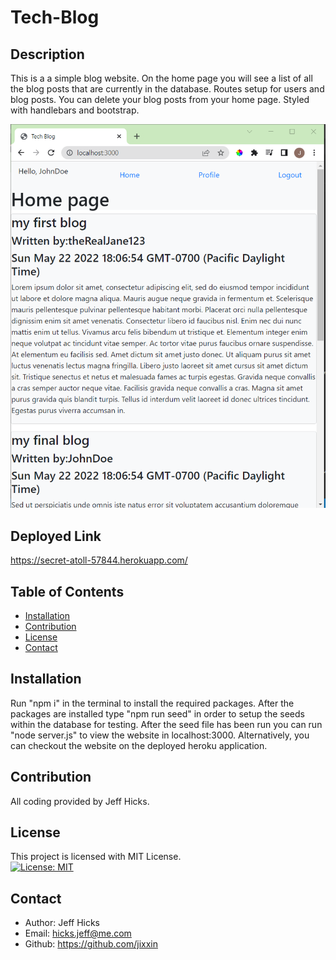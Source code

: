 # Tech-Blog

## Description
This is a a simple blog website. On the home page you will see a list of all the blog posts that are currently in the database. Routes setup for users and blog posts. You can delete your blog posts from your home page. Styled with handlebars and bootstrap. 

![Screenshot of site](./assets/Capture.PNG)

## Deployed Link
https://secret-atoll-57844.herokuapp.com/


## Table of Contents
- [Installation](#installation)
- [Contribution](#contribution)
- [License](#license)
- [Contact](#contact)

## Installation
Run "npm i" in the terminal to install the required packages. After the packages are installed type "npm run seed" in order to setup the seeds within the database for testing. After the seed file has been run you can run "node server.js" to view the website in localhost:3000. Alternatively, you can checkout the website on the deployed heroku application. 

## Contribution
All coding provided by Jeff Hicks. 

## License
This project is licensed with MIT License.<br>
[![License: MIT](https://img.shields.io/badge/License-MIT-yellow.svg)](https://opensource.org/licenses/MIT)

## Contact
- Author: Jeff Hicks
- Email: hicks.jeff@me.com
- Github: https://github.com/jixxin